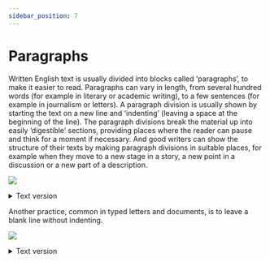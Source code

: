 ```yaml
---
sidebar_position: 7
---
```


# Paragraphs

Written English text is usually divided into blocks called ‘paragraphs’, to make it easier to read. Paragraphs can vary in length, from several hundred words (for example in literary or academic writing), to a few sentences (for example in journalism or letters). A paragraph division is usually shown by starting the text on a new line and ‘indenting’ (leaving a space at the beginning of the line). The paragraph divisions break the material up into easily ‘digestible’ sections, providing places where the reader can pause and think for a moment if necessary. And good writers can show the structure of their texts by making paragraph divisions in suitable places, for example when they move to a new stage in a story, a new point in a discussion or a new part of a description.

![](/img/peu_img/peu406_1.jpg)

<details>
<summary>Text version</summary>

> *Sam decided that it was too late to start slimming, and
put some more sugar in his coffee. The way things
were, he needed all the help he could get. Everything
was going wrong at work, everything had already
gone wrong at home, and the weather in Edinburgh in
November was lousy. The only remaining question
was: should he commit suicide now or wait until after
payday and get drunk first?*  
> (a new stage in the story ->) *Three months ago everything had seemed so
perfect. His boss had told him that he had an excellent
future with the firm.*
>
> *There are a lot of advantages to working at home. You
don't have to travel to your job, you can choose your
own working hours, you can take a day off if you want
to, you don't wast time in endless unnecessary
meetings, and - perhaps most important of all - you
don't have a boss constantly checking up on you.*  
> (a new point in the discussion ->) *On the other hand, it can be lonely working by
yourself. Without colleagues around you ...*
</details>

Another practice, common in typed letters and documents, is to leave a blank line without indenting.

![](/img/peu_img/peu406_2.jpg)

<details>
<summary>Text version</summary>

> *Dear Sir/Madam*
>
> *Three months ago I sent you an order for a set of glasses, together with full
payment. You wrote acknowledging my order, and said that the glasses
would be dispatched in 15 days.*
>
> *I have still not received the glasses, and repeated telephone calls to your
office have had no result ...*
</details>
